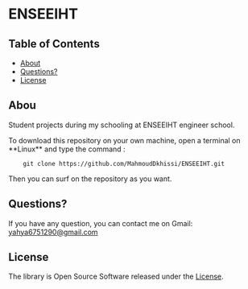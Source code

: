 

# ENSEEIHT				

## Table of Contents

- [About](#about)
- [Questions?](#questions)
- [License](#license)

## Abou

<p>Student projects during my schooling at ENSEEIHT engineer school.</p>
To download this repository on your own machine, open a terminal on **Linux** and type
the command :
        
        git clone https://github.com/MahmoudDkhissi/ENSEEIHT.git

Then you can surf on the repository as you want.

## Questions?

If you have any question, you can contact me on Gmail: yahya6751290@gmail.com

## License

The library is Open Source Software released under the [License](LICENSE.txt).

